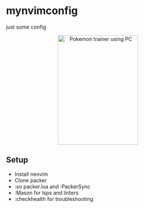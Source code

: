 # mynvimconfig
just some config

<div align="center">
  <img src="https://i.pinimg.com/originals/86/70/c4/8670c4da3a580725b13a12ac86808bce.png" width="220px" height="300" alt="Pokemon trainer using PC">
</div>

## Setup

* Install neovim
* Clone packer
* :so packer.lua and :PackerSync
* :Mason for lsps and linters
* :checkhealth for troubleshooting
